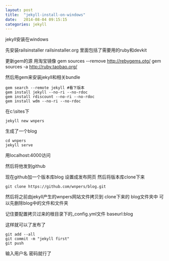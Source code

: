 ```yaml
---
layout: post
title:  "jekyll-install-on-windows"
date:   2014-08-04 09:15:15
categories: jekyll
---
```


jekyll安装在windows

先安装railsinstaller
	railsinstaller.org
里面包括了需要用的ruby和devkit

更新gem的源 用淘宝镜像
	gem sources --remove http://rebygems.otg/
	gem sources -a http://ruby.taobao.org/

然后用gem来安装jekyll和相关bundle

	gem search --remote jekyll #看下版本
	gem install jekyll --no-ri --no-rdoc
	gem install rdiscount --no-ri --no-rdoc
	gem install wdm --no-ri --no-rdoc


在c:\sites下

	jekyll new wnpers

生成了一个blog

	cd wnpers
	jekyll serve

用localhost:4000访问

然后将他发到github

现在github加一个版本库blog 设置成发布网页
然后将版本库clone下来

	git clone https://github.com/wnpers/blog.git

然后将之前由jekyll产生的wnpers网站文件拷贝到 clone下来的 blog文件夹中 可以先删除blog中的文件和文件夹

记住要配置拷贝过来的根目录下的_config.yml文件 baseurl:blog

这样就可以了发布了

	git add --all
	git commit -m "jekyll first"
	git push

输入用户名 密码就行了